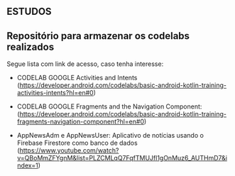 ## ESTUDOS

## Repositório para armazenar os codelabs realizados

Segue lista com link de acesso, caso tenha interesse:

- CODELAB GOOGLE Activities and Intents (https://developer.android.com/codelabs/basic-android-kotlin-training-activities-intents?hl=en#0)

- CODELAB GOOGLE Fragments and the Navigation Component: (https://developer.android.com/codelabs/basic-android-kotlin-training-fragments-navigation-component?hl=en#0)

- AppNewsAdm e AppNewsUser: Aplicativo de notícias usando o Firebase Firestore como banco de dados (https://www.youtube.com/watch?v=QBoMmZFYgnM&list=PLZCMLqQ7FqfTMUJfl1gOnMuz6_AUTHmD7&index=1) 

